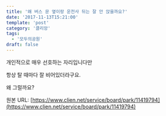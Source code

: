 ```yaml
---
title: '왜 버스 문 옆이랑 운전사 뒤는 잘 안 앉을까요?'
date: '2017-11-13T15:21:00'
template: 'post'
category: '클리앙'
tags: 
  - '모두의공원'
draft: false
---
```


개인적으로 매우 선호하는 자리입니다만

  

항상 탈 때마다 잘 비어있더라구요.

  

왜 그럴까요?

원본 URL: [https://www.clien.net/service/board/park/11419794](https://www.clien.net/service/board/park/11419794)